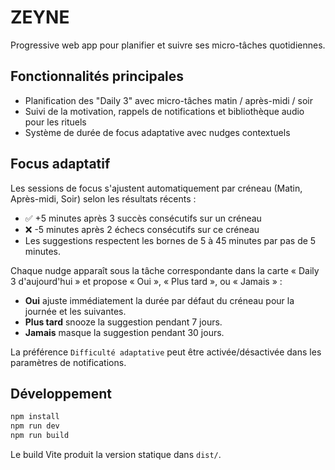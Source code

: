 # ZEYNE

Progressive web app pour planifier et suivre ses micro-tâches quotidiennes.

## Fonctionnalités principales
- Planification des "Daily 3" avec micro-tâches matin / après-midi / soir
- Suivi de la motivation, rappels de notifications et bibliothèque audio pour les rituels
- Système de durée de focus adaptative avec nudges contextuels

## Focus adaptatif
Les sessions de focus s'ajustent automatiquement par créneau (Matin, Après-midi, Soir) selon les résultats récents :

- ✅ +5 minutes après 3 succès consécutifs sur un créneau
- ❌ -5 minutes après 2 échecs consécutifs sur ce créneau
- Les suggestions respectent les bornes de 5 à 45 minutes par pas de 5 minutes.

Chaque nudge apparaît sous la tâche correspondante dans la carte « Daily 3 d'aujourd'hui » et propose « Oui », « Plus tard », ou « Jamais » :

- **Oui** ajuste immédiatement la durée par défaut du créneau pour la journée et les suivantes.
- **Plus tard** snooze la suggestion pendant 7 jours.
- **Jamais** masque la suggestion pendant 30 jours.

La préférence `Difficulté adaptative` peut être activée/désactivée dans les paramètres de notifications.

## Développement
```bash
npm install
npm run dev
npm run build
```

Le build Vite produit la version statique dans `dist/`.
